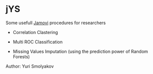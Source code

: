jYS
=============
Some usefull [Jamovi](https://www.jamovi.org/) procedures for researchers

- Correlation Clastering

- Multi ROC Classification

- Missing Values Imputation (using the prediction power of Random Forests)

Author: Yuri Smolyakov
